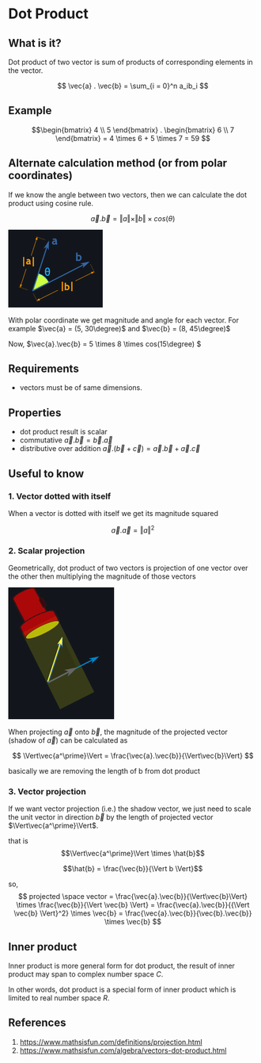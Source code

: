 # Dot Product

## What is it?

Dot product of two vector is sum of products of corresponding elements in the vector.

$$ \vec{a} . \vec{b} = \sum_{i = 0}^n a_ib_i $$

## Example

$$\begin{bmatrix} 4 \\
5 \end{bmatrix} . \begin{bmatrix} 6 \\
7 \end{bmatrix} = 4 \times 6 + 5 \times 7 = 59
$$

## Alternate calculation method (or from polar coordinates)

If we know the angle between two vectors, then we can calculate the dot product using cosine rule.

$$ \vec{a}.\vec{b} = \Vert{a}\Vert \times \Vert{b}\Vert \times cos({\theta})$$

![Image cos rule dot product from mathisfun](img/002.dot_product-2702165732.png)

With polar coordinate we get magnitude and angle for each vector. For example $\vec{a} = (5, 30\degree)$ and $\vec{b} = (8, 45\degree)$

Now, $\vec{a}.\vec{b} = 5 \times 8 \times cos(15\degree) $


## Requirements

* vectors must be of same dimensions.

## Properties

* dot product result is scalar
* commutative $\vec{a}.\vec{b} = \vec{b} . \vec{a}$
* distributive over addition $\vec{a}.(\vec{b} + \vec{c}) = \vec{a}.\vec{b} + \vec{a}.\vec{c}$

## Useful to know

### 1. Vector dotted with itself

When a vector is dotted with itself we get its magnitude squared

$$\vec{a} . \vec{a} =  {\Vert a \Vert}^2 $$

### 2. Scalar projection

Geometrically, dot product of two vectors is projection of one vector over the other then multiplying the magnitude of those vectors

![Image projection - from mathisfun](img/002.dot_product-2702162106.png)

When projecting $\vec{a}$ onto $\vec{b}$, the magnitude of the projected vector (shadow of $\vec{a}$) can be calculated as

$$ \Vert\vec{a^\prime}\Vert = \frac{\vec{a}.\vec{b}}{\Vert\vec{b}\Vert} $$

basically we are removing the length of b from dot product

### 3. Vector projection

If we want vector projection (i.e.) the shadow vector, we just need to scale the unit vector in direction $\vec{b}$ by the length of projected vector $\Vert\vec{a^\prime}\Vert$.

that is $$\Vert\vec{a^\prime}\Vert \times \hat{b}$$

$$\hat{b} = \frac{\vec{b}}{\Vert b \Vert}$$

so,
$$ projected \space vector = \frac{\vec{a}.\vec{b}}{\Vert\vec{b}\Vert} \times \frac{\vec{b}}{\Vert \vec{b} \Vert} = \frac{\vec{a}.\vec{b}}{{\Vert \vec{b} \Vert}^2} \times \vec{b} = \frac{\vec{a}.\vec{b}}{\vec{b}.\vec{b}} \times \vec{b} $$




## Inner product

Inner product is more general form for dot product, the result of inner product may span to complex number space $C$.

In other words, dot product is a special form of inner product which is limited to real number space $R$.



<!-- * more details on vector projection below

$$ \begin{bmatrix} a & b \\
c & d \\ 
\end{bmatrix} \space .  \begin{bmatrix} e & f \\
g & h \\
\end{bmatrix} = (a \times e) + (b \times f) + (c \times g) + (d \times h) $$ -->

## References

1. <https://www.mathsisfun.com/definitions/projection.html>
2. <https://www.mathsisfun.com/algebra/vectors-dot-product.html>
